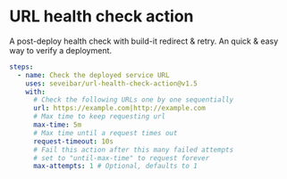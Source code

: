 # URL health check action

A post-deploy health check with build-it redirect & retry. An quick & easy way to verify a deployment.

```yaml
steps:
  - name: Check the deployed service URL
    uses: seveibar/url-health-check-action@v1.5
    with:
      # Check the following URLs one by one sequentially
      url: https://example.com|http://example.com
      # Max time to keep requesting url
      max-time: 5m
      # Max time until a request times out
      request-timeout: 10s
      # Fail this action after this many failed attempts
      # set to "until-max-time" to request forever
      max-attempts: 1 # Optional, defaults to 1
```
